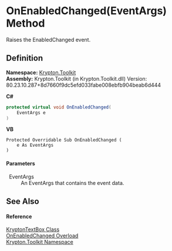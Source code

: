 # OnEnabledChanged(EventArgs) Method


Raises the EnabledChanged event.



## Definition
**Namespace:** <a href="79d2eac2-21f4-54ff-7552-b20c33c30600.md">Krypton.Toolkit</a>  
**Assembly:** Krypton.Toolkit (in Krypton.Toolkit.dll) Version: 80.23.10.287+8d7660f9dc5efd033fabe008ebfb904beab6d444

**C#**
``` C#
protected virtual void OnEnabledChanged(
	EventArgs e
)
```
**VB**
``` VB
Protected Overridable Sub OnEnabledChanged ( 
	e As EventArgs
)
```



#### Parameters
<dl><dt>  EventArgs</dt><dd>An EventArgs that contains the event data.</dd></dl>

## See Also


#### Reference
<a href="bafb1891-da9d-07a1-9249-da755c1768d7.md">KryptonTextBox Class</a>  
<a href="6ae22dfc-15fb-1624-6bc3-b3718364af9f.md">OnEnabledChanged Overload</a>  
<a href="79d2eac2-21f4-54ff-7552-b20c33c30600.md">Krypton.Toolkit Namespace</a>  
